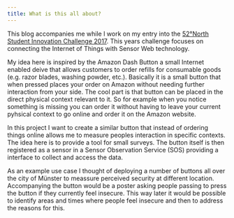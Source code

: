 ```yaml
---
title: What is this all about?
---
```


This blog accompanies me while I work on my entry into the [52°North Student Innovation Challenge 2017](http://52north.org/about/other-activities/student-innovation-prize/current-call). This years challenge focuses on connecting the Internet of Things with Sensor Web technology.

My idea here is inspired by the Amazon Dash Button a small Internet enabled deive that allows customers to order refills for consumable goods (e.g. razor blades, washing powder, etc.). Basically it is a small button that when pressed places your order on Amazon without needing further interaction from your side. The cool part is that button can be placed in the direct physical context relevant to it. So for example when you notice something is missing you can order it without having to leave your current pyhsical context to go online and order it on the Amazon website.

In this project I want to create a similar button that instead of ordering things online allows me to measure peoples interaction in specific contexts. The idea here is to provide a tool for small surveys. The button itself is then registered as a sensor in a Sensor Observation Service (SOS) providing a interface to collect and access the data.

As an example use case I thought of deploying a number of buttons all over the city of Münster to meassure perceived security at different location. Accompanying the button would be a poster asking people passing to press the button if they currently feel insecure. This way later it would be possible to identify areas and times where people feel insecure and then to address the reasons for this.
